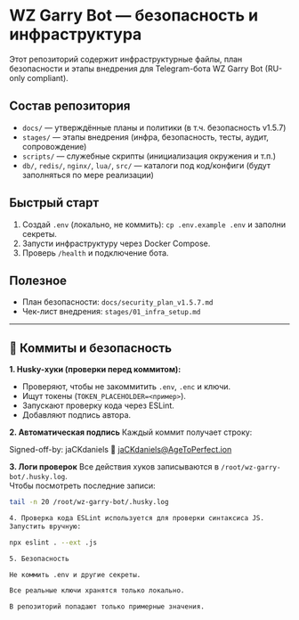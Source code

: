 # WZ Garry Bot — безопасность и инфраструктура
Этот репозиторий содержит инфраструктурные файлы, план безопасности и этапы внедрения для Telegram-бота WZ Garry Bot (RU-only compliant).
## Состав репозитория
- `docs/` — утверждённые планы и политики (в т.ч. безопасность v1.5.7)
- `stages/` — этапы внедрения (инфра, безопасность, тесты, аудит, сопровождение)
- `scripts/` — служебные скрипты (инициализация окружения и т.п.)
- `db/`, `redis/`, `nginx/`, `lua/`, `src/` — каталоги под код/конфиги (будут заполняться по мере реализации)
## Быстрый старт
1. Создай `.env` (локально, не коммить): `cp .env.example .env` и заполни секреты.
2. Запусти инфраструктуру через Docker Compose.
3. Проверь `/health` и подключение бота.
## Полезное
- План безопасности: `docs/security_plan_v1.5.7.md`
- Чек-лист внедрения: `stages/01_infra_setup.md`

---

## 🔐 Коммиты и безопасность

**1. Husky-хуки (проверки перед коммитом):**
- Проверяют, чтобы не закоммитить `.env`, `.enc` и ключи.
- Ищут токены (`TOKEN_PLACEHOLDER=<пример>`).
- Запускают проверку кода через ESLint.
- Добавляют подпись автора.

**2. Автоматическая подпись**
Каждый коммит получает строку:

Signed-off-by: jaCKdaniels 🥃 jaCKdaniels@AgeToPerfect.ion

**3. Логи проверок**
Все действия хуков записываются в `/root/wz-garry-bot/.husky.log`.  
Чтобы посмотреть последние записи:
```bash
tail -n 20 /root/wz-garry-bot/.husky.log

4. Проверка кода ESLint используется для проверки синтаксиса JS.
Запустить вручную:

npx eslint . --ext .js

5. Безопасность

Не коммить .env и другие секреты.

Все реальные ключи хранятся только локально.

В репозиторий попадают только примерные значения.



